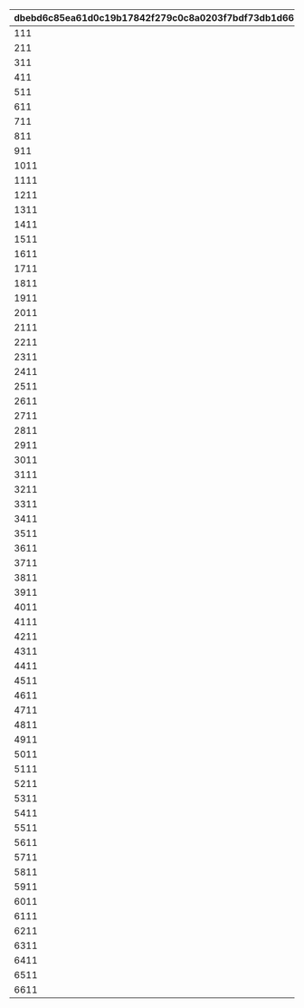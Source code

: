 |dbebd6c85ea61d0c19b17842f279c0c8a0203f7bdf73db1d669963f3c6b8d8b4|10ba9bd9cf0d6ff949a1474aa6171ec95f07258aca43ae41a1749a6a79f25933|185e318d4ffaef94bd37ca7c8ee085e54534d64a6095147c97ea182e13ebbd07|9dab4e286efd5c938631fbc9a508a8f61669b8bc8b8c6b0a3a8f5de1ed5c9baa|5db0ed3c54c858c4473740de444eb6afd83a21e2bc1c552df2a9af88dab9de8a|681eeee13083e2c38c5040973cd900d3887ee5b268341e04cbe5a68e1951c956|f18bcb8c1d68ed47d54c76bd9f4bc3b5ca7cf442fa015574856fdddf8a50ffdb|09643d7fc46ab0ab7affb5d694ae2aad79dd457f42c781f5ac2bd422aa5d8150|79bea81eb60005388d865deb8e583f47f49e93536f67a1dec331707596cac27f|eb382bc497fb2db857cd20a97dd80f47062dcd61a481deec3ca6cc49fd1f9091|
| --- | --- | --- | --- | --- | --- | --- | --- | --- | --- |
|111|3|0|2|5000000|0|0|0|25101|101|
|211|3|0|2|5000000|0|0|0|25101|201|
|311|2|0|2|5500000|0|0|0|25101|301|
|411|2|0|2|5500000|0|0|0|25101|401|
|511|3|0|2|6000000|0|0|0|25101|501|
|611|2|0|2|6000000|0|0|0|25101|601|
|711|2|0|2|6500000|0|0|0|25101|701|
|811|2|0|2|6500000|0|0|0|25101|801|
|911|3|0|2|7000000|0|0|0|25101|901|
|1011|2|0|2|7000000|0|0|0|25101|1001|
|1111|2|0|2|7500000|0|1112|0|25101|1101|
|1211|2|0|2|7500000|0|1212|0|25101|1201|
|1311|3|0|2|8000000|0|0|0|25101|1301|
|1411|2|0|2|8000000|0|0|0|25101|1401|
|1511|2|0|2|8500000|0|0|0|25101|1501|
|1611|2|0|2|8500000|0|0|0|25101|1601|
|1711|3|0|2|9000000|0|0|0|25101|1701|
|1811|2|0|2|9000000|0|1812|0|25101|1801|
|1911|2|0|2|9500000|0|0|0|25101|1901|
|2011|2|0|2|9500000|0|0|0|25101|2001|
|2111|3|0|2|10000000|0|0|0|25101|2101|
|2211|2|0|2|10000000|0|0|0|25101|2201|
|2311|2|0|2|10500000|0|0|0|25101|2301|
|2411|2|0|2|10500000|0|0|0|25101|2401|
|2511|3|0|2|11000000|0|0|0|25101|2501|
|2611|2|0|2|11000000|0|2612|0|25101|2601|
|2711|2|0|2|11500000|0|2712|0|25101|2701|
|2811|2|0|2|11500000|0|2812|0|25101|2801|
|2911|3|0|2|12000000|0|0|0|25101|2901|
|3011|2|0|2|12000000|0|3012|0|25101|3001|
|3111|2|0|2|12500000|0|0|0|25101|3101|
|3211|2|0|2|12500000|0|0|0|25101|3201|
|3311|3|0|2|13000000|0|0|0|25101|3301|
|3411|3|0|2|13000000|0|0|0|25101|3401|
|3511|3|0|2|13500000|0|0|0|25101|3501|
|3611|3|0|2|13500000|0|0|0|25101|3601|
|3711|3|0|2|13500000|0|0|0|25101|3701|
|3811|3|0|2|14000000|0|3812|0|25101|3801|
|3911|3|0|2|14000000|0|0|0|25101|3901|
|4011|3|0|2|14000000|0|0|0|25101|4001|
|4111|3|0|2|14500000|0|0|0|25101|4101|
|4211|3|0|2|14500000|0|4212|0|25101|4201|
|4311|3|0|2|14500000|0|0|0|25101|4301|
|4411|3|0|2|15000000|0|0|0|25101|4401|
|4511|3|0|2|15000000|0|0|0|25101|4501|
|4611|3|0|2|15000000|0|0|0|25101|4601|
|4711|3|0|2|15500000|0|0|0|25101|4701|
|4811|3|0|2|15500000|0|0|0|25101|4801|
|4911|3|0|2|15500000|0|0|0|25101|4901|
|5011|3|0|2|16000000|0|0|0|25101|5001|
|5111|3|0|2|16000000|0|0|0|25101|5101|
|5211|3|0|2|16000000|0|0|0|25101|5201|
|5311|3|0|2|16500000|0|0|0|25101|5301|
|5411|3|0|2|16500000|0|5412|0|25101|5401|
|5511|3|0|2|16500000|0|0|0|25101|5501|
|5611|3|0|2|17000000|0|0|0|25101|5601|
|5711|3|0|2|17000000|0|0|0|25101|5701|
|5811|3|0|2|17000000|0|0|0|25101|5801|
|5911|3|0|2|17500000|0|0|0|25101|5901|
|6011|3|0|2|17500000|0|0|0|25101|6001|
|6111|3|0|2|17500000|0|0|0|25101|6101|
|6211|3|0|2|18000000|0|6212|0|25101|6201|
|6311|3|0|2|18000000|0|0|0|25101|6301|
|6411|3|0|2|18000000|0|0|0|25101|6401|
|6511|3|0|2|18500000|0|0|0|25101|6501|
|6611|3|0|2|18500000|0|0|0|25101|6601|